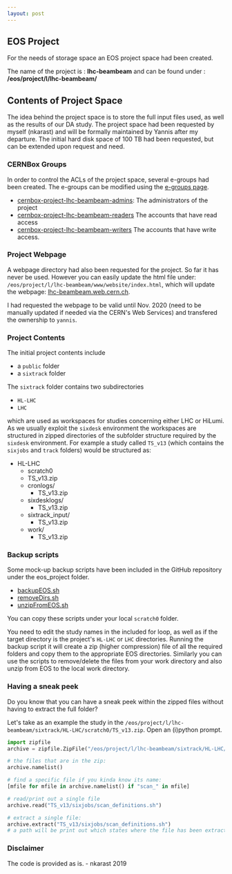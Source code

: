 ```yaml
---
layout: post
---
```


## EOS Project

For the needs of storage space an EOS project space had been created.

The name of the project is : **lhc-beambeam** and can be found under : **/eos/project/l/lhc-beambeam/**

## Contents of Project Space

The idea behind the project space is to store the full input files used, as well as the results of our DA study. The project space had been requested by myself (nkarast) and will be formally maintained by Yannis after my departure. The initial hard disk space of 100 TB had been requested, but can be extended upon request and need.

### CERNBox Groups
In order to control the ACLs of the project space, several e-groups had been created.
The e-groups can be modified using the [e-groups page](https://e-groups.cern.ch).
- [cernbox-project-lhc-beambeam-admins](https://e-groups.cern.ch/e-groups/Egroup.do?egroupId=10289173&AI_USERNAME=NKARAST&searchField=0&searchMethod=1&searchValue=lhc-beambeam&pageSize=30&hideSearchFields=false&searchMemberOnly=false&searchAdminOnly=false&AI_SESSION=fuSOXpAnqRbiyJY-jYczBi_84Yx7y0Ccu_1fO_jx1AmivbETWDOy!2132884607!1574346592524): The administrators of the project
- [cernbox-project-lhc-beambeam-readers](https://e-groups.cern.ch/e-groups/Egroup.do?egroupId=10289174&AI_USERNAME=NKARAST&searchField=0&searchMethod=1&searchValue=lhc-beambeam&pageSize=30&hideSearchFields=false&searchMemberOnly=false&searchAdminOnly=false&AI_SESSION=fuSOXpAnqRbiyJY-jYczBi_84Yx7y0Ccu_1fO_jx1AmivbETWDOy!2132884607!1574346592524) The accounts that have read access
- [cernbox-project-lhc-beambeam-writers](https://e-groups.cern.ch/e-groups/Egroup.do?egroupId=10289175&AI_USERNAME=NKARAST&searchField=0&searchMethod=1&searchValue=lhc-beambeam&pageSize=30&hideSearchFields=false&searchMemberOnly=false&searchAdminOnly=false&AI_SESSION=fuSOXpAnqRbiyJY-jYczBi_84Yx7y0Ccu_1fO_jx1AmivbETWDOy!2132884607!1574346592524) The accounts that have write access.

### Project Webpage

A webpage directory had also been requested for the project. So far it has never be used. However you can easily update the html file under: `/eos/project/l/lhc-beambeam/www/website/index.html`, which will update the webpage: [lhc-beambeam.web.cern.ch](lhc-beambeam.web.cern.ch).

I had requested the webpage to be valid until Nov. 2020 (need to be manually updated if needed via the CERN's Web Services) and transfered the ownership to `yannis`.

### Project Contents

The initial project contents include

- a `public` folder
- a `sixtrack` folder

The `sixtrack` folder contains two subdirectories
- `HL-LHC`
- `LHC`

which are used as workspaces for studies concerning either LHC or HiLumi. As we usually exploit the `sixdesk` environment the workspaces are structured in zipped directories of the subfolder structure required by the `sixdesk` environment. For example a study called `TS_v13` (which contains the `sixjobs` and `track` folders) would be structured as:

- HL-LHC
  -  scratch0
    - TS_v13.zip
    - cronlogs/
      - TS_v13.zip
    - sixdesklogs/
      - TS_v13.zip
    - sixtrack_input/
      - TS_v13.zip
    - work/
      - TS_v13.zip


### Backup scripts

Some mock-up backup scripts have been included in the GitHub repository under the eos_project folder.
- [backupEOS.sh](https://github.com/nkarast/nkarastAccelLegacy/blob/master/eos_project/backupEOS.sh)
- [removeDirs.sh](https://github.com/nkarast/nkarastAccelLegacy/blob/master/eos_project/removeDirs.sh)
- [unzipFromEOS.sh](https://github.com/nkarast/nkarastAccelLegacy/blob/master/eos_project/unzipFromEOS.sh)

You can copy these scripts under your local `scratch0` folder.

You need to edit the study names in the included for loop, as well as if the target directory is the project's `HL-LHC` or `LHC` directories. Running the backup script it will create a zip (higher compression) file of all the required folders and copy them to the appropriate EOS directories. Similarly you can use the scripts to remove/delete the files from your work directory and also unzip from EOS to the local work directory.


### Having a sneak peek

Do you know that you can have a sneak peek within the zipped files without having to extract the full folder?

Let's take as an example the study in the `/eos/project/l/lhc-beambeam/sixtrack/HL-LHC/scratch0/TS_v13.zip`. Open an (i)python prompt.
```python
import zipfile
archive = zipfile.ZipFile("/eos/project/l/lhc-beambeam/sixtrack/HL-LHC/scratch0/TS_v13.zip", "r")

# the files that are in the zip:
archive.namelist()

# find a specific file if you kinda know its name:
[mfile for mfile in archive.namelist() if "scan_" in mfile]

# read/print out a single file
archive.read("TS_v13/sixjobs/scan_definitions.sh")

# extract a single file:
archive.extract("TS_v13/sixjobs/scan_definitions.sh")
# a path will be print out which states where the file has been extracted
```



### Disclaimer
The code is provided as is. - nkarast 2019
